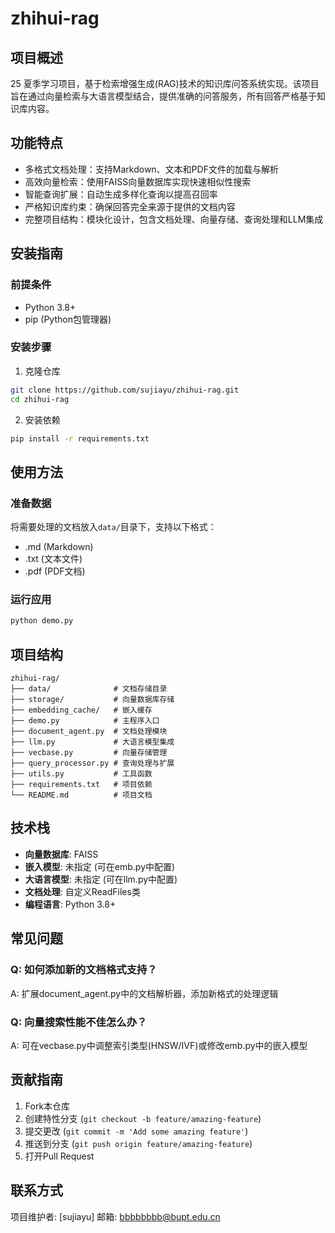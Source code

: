 # zhihui-rag

## 项目概述
25 夏季学习项目，基于检索增强生成(RAG)技术的知识库问答系统实现。该项目旨在通过向量检索与大语言模型结合，提供准确的问答服务，所有回答严格基于知识库内容。

## 功能特点
- 多格式文档处理：支持Markdown、文本和PDF文件的加载与解析
- 高效向量检索：使用FAISS向量数据库实现快速相似性搜索
- 智能查询扩展：自动生成多样化查询以提高召回率
- 严格知识库约束：确保回答完全来源于提供的文档内容
- 完整项目结构：模块化设计，包含文档处理、向量存储、查询处理和LLM集成

## 安装指南

### 前提条件
- Python 3.8+ 
- pip (Python包管理器)

### 安装步骤
1. 克隆仓库
```bash
git clone https://github.com/sujiayu/zhihui-rag.git
cd zhihui-rag
```

2. 安装依赖
```bash
pip install -r requirements.txt
```

## 使用方法

### 准备数据
将需要处理的文档放入`data/`目录下，支持以下格式：
- .md (Markdown)
- .txt (文本文件)
- .pdf (PDF文档)

### 运行应用
```bash
python demo.py
```

## 项目结构
```
zhihui-rag/
├── data/              # 文档存储目录
├── storage/           # 向量数据库存储
├── embedding_cache/   # 嵌入缓存
├── demo.py            # 主程序入口
├── document_agent.py  # 文档处理模块
├── llm.py             # 大语言模型集成
├── vecbase.py         # 向量存储管理
├── query_processor.py # 查询处理与扩展
├── utils.py           # 工具函数
├── requirements.txt   # 项目依赖
└── README.md          # 项目文档
```

## 技术栈
- **向量数据库**: FAISS
- **嵌入模型**: 未指定 (可在emb.py中配置)
- **大语言模型**: 未指定 (可在llm.py中配置)
- **文档处理**: 自定义ReadFiles类
- **编程语言**: Python 3.8+

## 常见问题
### Q: 如何添加新的文档格式支持？
A: 扩展document_agent.py中的文档解析器，添加新格式的处理逻辑

### Q: 向量搜索性能不佳怎么办？
A: 可在vecbase.py中调整索引类型(HNSW/IVF)或修改emb.py中的嵌入模型

## 贡献指南
1. Fork本仓库
2. 创建特性分支 (`git checkout -b feature/amazing-feature`)
3. 提交更改 (`git commit -m 'Add some amazing feature'`)
4. 推送到分支 (`git push origin feature/amazing-feature`)
5. 打开Pull Request


## 联系方式
项目维护者: [sujiayu]
邮箱: bbbbbbbb@bupt.edu.cn
